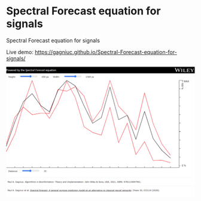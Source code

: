 # Spectral Forecast equation for signals
Spectral Forecast equation for signals


Live demo: https://gagniuc.github.io/Spectral-Forecast-equation-for-signals/

![screenshot](https://github.com/Gagniuc/Spectral-Forecast-equation-for-signals/blob/main/%5BG%5D%20Spectral%20Forecast%20equation%20for%20signals.png)
